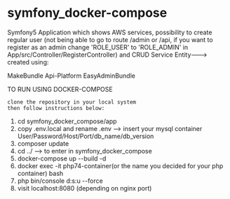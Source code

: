 # symfony_docker-compose

Symfony5 Application which shows AWS services, possibility to create regular user (not being able to go to route /admin or /api, if you want to register as an admin change 'ROLE_USER' to 'ROLE_ADMIN' in App/src/Controller/RegisterController) and CRUD Service Entity---> created using:

MakeBundle Api-Platform EasyAdminBundle

TO RUN USING DOCKER-COMPOSE

    clone the repository in your local system
    then follow instructions below:

1) cd symfony_docker_compose/app
2) copy .env.local and rename .env --> insert your mysql container User/Password/Host/Port/db_name/db_version
3) composer update
4) cd ../ --> to enter in symfony_docker_compose
5) docker-compose up --build -d
6) docker exec -it php74-container(or the name you decided for your php container) bash
7) php bin/console d:s:u --force
8) visit localhost:8080 (depending on nginx port)

